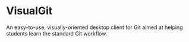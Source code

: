 # VisualGit

An easy-to-use, visually-oriented desktop client for Git aimed at helping students learn the standard Git workflow.
